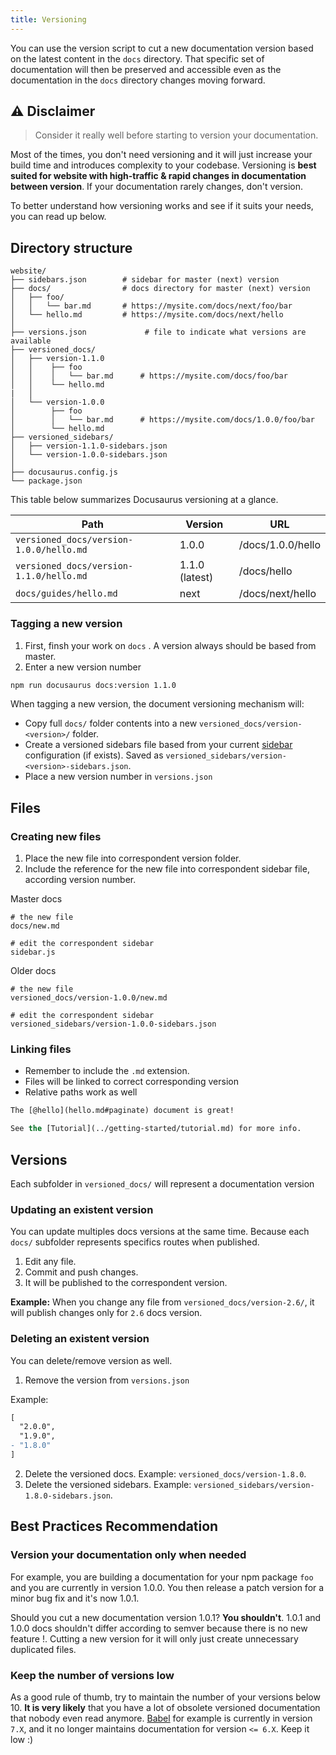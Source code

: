 ```yaml
---
title: Versioning
---
```


You can use the version script to cut a new documentation version based on the latest content in the `docs` directory. That specific set of documentation will then be preserved and accessible even as the documentation in the `docs` directory changes moving forward.

## :warning: Disclaimer

> Consider it really well before starting to version your documentation. 

Most of the times, you don't need versioning and it will just increase your build time and introduces complexity to your codebase. Versioning is **best suited for website with high-traffic & rapid changes in documentation between version**. If your documentation rarely changes, don't version. 

To better understand how versioning works and see if it suits your needs, you can read up below.

## Directory structure
```shell
website/
├── sidebars.json        # sidebar for master (next) version 
├── docs/                # docs directory for master (next) version
│   ├── foo/         
│   │   └── bar.md       # https://mysite.com/docs/next/foo/bar
│   └── hello.md         # https://mysite.com/docs/next/hello  
│
├── versions.json             # file to indicate what versions are available 
├── versioned_docs/               
│   ├── version-1.1.0
│   │    ├── foo
│   │    │   └── bar.md      # https://mysite.com/docs/foo/bar
│   │    └── hello.md
|   │    
│   └── version-1.0.0
│        ├── foo
│        │   └── bar.md      # https://mysite.com/docs/1.0.0/foo/bar
│        └── hello.md
├── versioned_sidebars/
│   ├── version-1.1.0-sidebars.json
│   └── version-1.0.0-sidebars.json
│
├── docusaurus.config.js
└── package.json
```

This table below summarizes Docusaurus versioning at a glance.

| Path                                    | Version         | URL                  |
| --------------------------------------- | --------------- | -------------------- |
| `versioned_docs/version-1.0.0/hello.md` | 1.0.0           | /docs/1.0.0/hello    |
| `versioned_docs/version-1.1.0/hello.md` | 1.1.0 (latest)  | /docs/hello          |
| `docs/guides/hello.md`                  | next            | /docs/next/hello     |

### Tagging a new version
1. First, finsh your work on `docs` . A version always should be based from master.
2. Enter a new version number

```bash npm2yarn
npm run docusaurus docs:version 1.1.0
```

When tagging a new version, the document versioning mechanism will:

* Copy full `docs/` folder contents into a new `versioned_docs/version-<version>/` folder.
* Create a versioned sidebars file based from your current [sidebar](sidebar.md) configuration (if exists). Saved as `versioned_sidebars/version-<version>-sidebars.json`.
* Place a new version number in `versions.json`

## Files
### Creating new files
1. Place the new file into correspondent version folder.
2. Include the reference for the new file into correspondent sidebar file, according version number.

Master docs
```shell
# the new file
docs/new.md

# edit the correspondent sidebar
sidebar.js
```

Older docs
```shell
# the new file
versioned_docs/version-1.0.0/new.md

# edit the correspondent sidebar
versioned_sidebars/version-1.0.0-sidebars.json
```

### Linking files
* Remember to include the `.md` extension.
* Files will be linked to correct corresponding version
* Relative paths work as well

```lisp
The [@hello](hello.md#paginate) document is great!

See the [Tutorial](../getting-started/tutorial.md) for more info.
```

## Versions
Each subfolder in `versioned_docs/` will represent a documentation version

### Updating an existent version
You can update multiples docs versions at the same time. Because each `docs/` subfolder represents specifics routes when published.

1. Edit any file.
2. Commit and push changes.
3. It will be published to the correspondent version.

**Example:** When you change any file from `versioned_docs/version-2.6/`, it will publish changes only for `2.6` docs version.

### Deleting an existent version
You can delete/remove version as well.

1. Remove the version from `versions.json`

Example:
```diff {4}
[
  "2.0.0",
  "1.9.0",
- "1.8.0"
]
```

2. Delete the versioned docs. Example: `versioned_docs/version-1.8.0`.
3. Delete the versioned sidebars. Example: `versioned_sidebars/version-1.8.0-sidebars.json`.

## Best Practices Recommendation

### Version your documentation only when needed

For example, you are building a documentation for your npm package `foo` and you are currently in version 1.0.0. You then release a patch version for a minor bug fix and it's now 1.0.1. 

Should you cut a new documentation version 1.0.1? **You shouldn't**. 1.0.1 and 1.0.0 docs shouldn't differ according to semver because there is no new feature !. Cutting a new version for it will only just create unnecessary duplicated files.

### Keep the number of versions low 

As a good rule of thumb, try to maintain the number of your versions below 10. **It is very likely** that you have a lot of obsolete versioned documentation that nobody even read anymore. [Babel](https://babeljs.io/versions) for example is currently in version `7.X`, and it no longer maintains documentation for version `<= 6.X`. Keep it low :)
